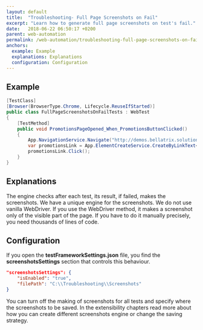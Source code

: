 ```yaml
---
layout: default
title:  "Troubleshooting- Full Page Screenshots on Fail"
excerpt: "Learn how to generate full page screenshots on test's fail."
date:   2018-06-22 06:50:17 +0200
parent: web-automation
permalink: /web-automation/troubleshooting-full-page-screenshots-on-fail/
anchors:
  example: Example
  explanations: Explanations
  configuration: Configuration
---
```

Example
-------
```csharp
[TestClass]
[Browser(BrowserType.Chrome, Lifecycle.ReuseIfStarted)]
public class FullPageScreenshotsOnFailTests : WebTest
{
    [TestMethod]
    public void PromotionsPageOpened_When_PromotionsButtonClicked()
    {
        App.NavigationService.Navigate("http://demos.bellatrix.solutions/");
        var promotionsLink = App.ElementCreateService.CreateByLinkText<Anchor>("Promotions");
        promotionsLink.Click();
    }
}
```

Explanations
------------
The engine checks after each test, its result, if failed, makes the screenshots. We have a unique engine for the screenshots. We do not use vanilla WebDriver. If you use the WebDriver method, it makes a screenshot only of the visible part of the page. If you have to do it manually precisely, you need thousands of lines of code.

Configuration
-------------
If you open the **testFrameworkSettings.json** file, you find the **screenshotsSettings** section that controls this behaviour.
```json
"screenshotsSettings": {
    "isEnabled": "true",
    "filePath": "C:\\Troubleshooting\\Screenshots"
}
```
You can turn off the making of screenshots for all tests and specify where the screenshots to be saved. In the extensibility chapters read more about how you can create different screenshots engine or change the saving strategy.